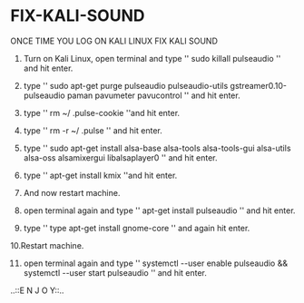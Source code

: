 # FIX-KALI-SOUND
ONCE TIME YOU LOG ON KALI LINUX FIX KALI SOUND


1. Turn on Kali Linux, open terminal and type '' sudo killall pulseaudio '' and hit enter.

2. type '' sudo apt-get purge pulseaudio pulseaudio-utils gstreamer0.10-pulseaudio paman pavumeter pavucontrol '' and hit enter.

3. type '' rm ~/ .pulse-cookie ''and hit enter.

4. type '' rm -r ~/ .pulse '' and hit enter.

5. type '' sudo apt-get install alsa-base alsa-tools alsa-tools-gui alsa-utils alsa-oss alsamixergui libalsaplayer0 '' and hit enter.

6. type '' apt-get install kmix ''and hit enter.

7. And now restart machine.

8. open terminal again and type '' apt-get install pulseaudio '' and hit enter.

9. type '' type apt-get install gnome-core '' and again hit enter.

10.Restart machine.

11. open terminal again and type '' systemctl --user enable pulseaudio && systemctl --user start pulseaudio '' and hit enter.

..::E N J O Y::.. 
